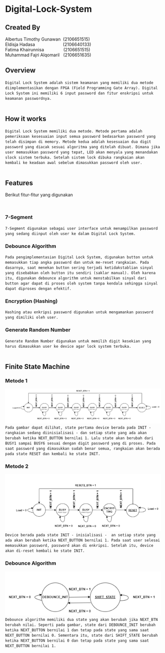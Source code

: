 # Digital-Lock-System


## Created By

Albertus Timothy Gunawan &nbsp;(2106651515)</br>
Eldisja Hadasa &nbsp;&nbsp;&nbsp;&nbsp;&nbsp;&nbsp;&nbsp;&nbsp;&nbsp;&nbsp;&nbsp;&nbsp;&nbsp;&nbsp;&nbsp;&nbsp;&nbsp;&nbsp;&nbsp;&nbsp;&nbsp;&nbsp;(2106640133)</br>
Fatima Khairunnisa &nbsp;&nbsp;&nbsp;&nbsp;&nbsp;&nbsp;&nbsp;&nbsp;&nbsp;&nbsp;&nbsp;&nbsp;&nbsp;&nbsp;&nbsp;(2106651515)</br>
Muhammad Fajri Alqomaril &nbsp;&nbsp;(2106651635) </br>


## Overview
`Digital Lock System adalah sistem keamanan yang memiliki dua metode diimplementasikan dengan FPGA (Field Programming Gate Array). Digital Lock System ini memiliki 6 input password dan fitur enskripsi untuk keamanan passwordnya. `
</br>
</br>

## How it works
`Digital Lock System memiliki dua metode. Metode pertama adalah pemeriksaan kesesuaian input semua password bedasarkan password yang telah disimpan di memory. Metode kedua adalah kesesuaian dua digit password yang diacak sesuai algoritma yang ditelah dibuat. Dimana jika user memasukkan password yang tepat, LED akan menyala yang menandakan slock sistem terbuka. Setelah sistem lock dibuka rangkaian akan kembali ke keadaan awal sebelum dimasukkan password oleh user.`
</br>
</br>

## Features
Berikut fitur-fitur yang digunakan

</br>

### 7-Segment
`7-Segment digunakan sebagai user interface untuk menampilkan password yang sedang diinput oleh user ke dalam Digital Lock System.`
</br>

### Debounce Algorithm
`Pada pengimplementasian Digital Lock System, digunakan button untuk memasukkan tiap angka password dan untuk me-reset rangkaian. Pada dasarnya, saat menekan button sering terjadi ketidakstablian sinyal yang disebabkan oleh button itu sendiri (saklar manual). Oleh karena itu, digunakan debounce algorithm untuk menstabilkan sinyal dari button agar dapat di proses oleh system tanpa kendala sehingga sinyal dapat diproses dengan efektif.`
</br>

### Encryption (Hashing)
`Hashing atau enkripsi password digunakan untuk mengamankan password yang dimiliki oleh user. `
</br>

### Generate Random Number
`Generate Random Number digunakan untuk memilih digit kesekian yang harus dimasukkan user ke device agar lock system terbuka.`
</br>
</br>

## Finite State Machine

### Metode 1
![FSM Metode 1](FSM_1.png)</br>
`Pada gambar dapat dilihat, state pertama device berada pada INIT - rangkaian sedang diinisialisasi - dan setiap state yang ada akan berubah ketika NEXT_BUTTON bernilai 1. Lalu state akan berubah dari BUSY1 sampai BUSY6 sesuai dengan digit password yang di proses. Pada saat password yang dimasukkan sudah benar semua, rangkaian akan berada pada state RESET dan kembali ke state INIT.`
</br>

### Metode 2
![FSM Metode 2](FSM_2.png)</br>
`Device berada pada state INIT - inisialisasi -  an setiap state yang ada akan berubah ketika NEXT_BUTTON bernilai 1. Pada saat user selesai memasukkan password, password akan di enkripsi. Setelah itu, device akan di-reset kembali ke state INIT.`
</br>

### Debounce Algorithm
![alt text](FSM_3.png)</br>
`Debounce algorithm memiliki dua state yang akan berubah jika NEXT_BTN berubah nilai. Seperti pada gambar, state dari DEBOUNCE_INIT berubah ketika NEXT_BUTTON bernilai 1 dan tetap pada state yang sama saat NEXT_BUTTON bernilai 0. Sementara itu, state dari SHIFT_STATE berubah ketika NEXT_BUTTON bernilai 0 dan tetap pada state yang sama saat NEXT_BUTTON bernilai 1. `
</br>